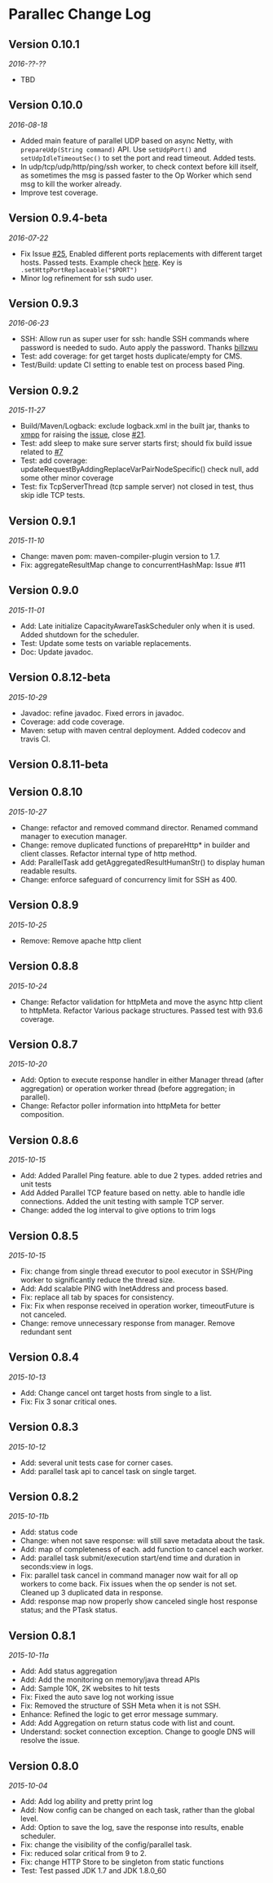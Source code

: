 Parallec Change Log
==========

## Version 0.10.1


_2016-??-??_

* TBD


## Version 0.10.0


_2016-08-18_

* Added main feature of parallel UDP based on async Netty, with `prepareUdp(String command)` API. Use `setUdpPort()` and `setUdpIdleTimeoutSec()` to set the port and read timeout.  Added tests. 
* In udp/tcp/udp/http/ping/ssh worker, to check context before kill itself, as sometimes the msg is passed faster to the Op Worker which send msg to kill the worker already.  
* Improve test coverage. 

## Version 0.9.4-beta


_2016-07-22_

* Fix Issue [#25](https://github.com/eBay/parallec/issues/25), Enabled different ports replacements with different target hosts. Passed tests. Example check [here](https://github.com/eBay/parallec/issues/25). Key is ` .setHttpPortReplaceable("$PORT")`
* Minor log refinement for ssh sudo user. 

## Version 0.9.3


_2016-06-23_

* SSH: Allow run as super user for ssh: handle SSH commands where password is needed to sudo.  Auto apply the password. Thanks [billzwu](https://github.com/billzwu)
* Test: add coverage: for get target hosts duplicate/empty for CMS.
* Test/Build: update CI setting to enable test on process based Ping. 

## Version 0.9.2


_2015-11-27_

* Build/Maven/Logback: exclude logback.xml in the built jar, thanks to [xmpp](http://stackoverflow.com/users/5178636/xmpp) for raising the [issue](http://stackoverflow.com/questions/33897196/how-to-disable-inherited-logback/33900287#33900287), close [#21](https://github.com/eBay/parallec/issues/21).
* Test: add sleep to make sure server starts first; should fix build issue related to [#7](https://github.com/eBay/parallec/issues/7)
* Test: add coverage: updateRequestByAddingReplaceVarPairNodeSpecific() check null, add some other minor coverage
* Test: fix TcpServerThread (tcp sample server) not closed in test, thus skip idle TCP tests. 

## Version 0.9.1

_2015-11-10_

* Change: maven pom: maven-compiler-plugin version to 1.7.
* Fix: aggregateResultMap change to concurrentHashMap: Issue #11 


## Version 0.9.0

_2015-11-01_

* Add: Late initialize CapacityAwareTaskScheduler only when it is used. Added shutdown for the scheduler.
* Test: Update some tests on variable replacements.
* Doc: Update javadoc.

## Version 0.8.12-beta

_2015-10-29_

* Javadoc: refine javadoc. Fixed errors in javadoc.  
* Coverage: add code coverage.
* Maven: setup with maven central deployment. Added codecov and travis CI.


## Version 0.8.11-beta 
## Version 0.8.10 

_2015-10-27_

* Change: refactor and removed command director. Renamed command manager to execution manager. 
* Change: remove duplicated functions of prepareHttp* in builder and client classes.   Refactor internal type of http method.
* Add: ParallelTask add getAggregatedResultHumanStr() to display human readable results.
* Change: enforce safeguard of concurrency limit for SSH as 400.

## Version 0.8.9

_2015-10-25_

* Remove: Remove apache http client

## Version 0.8.8

_2015-10-24_


* Change: Refactor validation for httpMeta and move the async http client to httpMeta. Refactor Various package structures. Passed test with 93.6 coverage.


## Version 0.8.7

_2015-10-20_

* Add: Option to execute response handler in either Manager thread (after aggregation) or operation worker thread (before aggregation; in parallel). 
* Change: Refactor poller information into httpMeta for better composition.


## Version 0.8.6

_2015-10-15_

* Add: Added Parallel Ping feature. able to due 2 types. added retries and unit tests
* Add  Added Parallel TCP feature based on netty. able to handle idle connections. Added the unit testing with sample TCP server. 
* Change: added the log interval to give options to trim logs


## Version 0.8.5

_2015-10-15_

* Fix: change from single thread executor to pool executor in SSH/Ping worker to significantly reduce the thread size.
* Add: Add scalable PING with InetAddress and process based. 
* Fix: replace all tab by spaces for consistency.
* Fix: Fix when response received in operation worker, timeoutFuture is not canceled. 
* Change: remove unnecessary response from manager. Remove redundant sent 


## Version 0.8.4

_2015-10-13_

* Add: Change cancel ont target hosts from single to a list.
* Fix: Fix 3 sonar critical ones.


## Version 0.8.3

_2015-10-12_

* Add: several unit tests case for corner cases.
* Add: parallel task api to cancel task on single target. 

## Version 0.8.2

_2015-10-11b_

* Add: status code 
* Change: when not save response: will still save metadata about the task. 
* Add: map of completeness of each. add function to cancel each worker.
* Add: parallel task submit/execution start/end time and duration in seconds:view in logs.
* Fix: parallel task cancel in command manager now wait for all op workers to come back. Fix issues when the op sender is not set. Cleaned up 3 duplicated data in response. 
* Add: response map now properly show canceled single host response status; and the PTask status. 

## Version 0.8.1

_2015-10-11a_

 * Add: Add status aggregation
 * Add: Add the monitoring on memory/java thread APIs
 * Add: Sample 10K, 2K websites to hit tests
 * Fix: Fixed the auto save log not working issue
 * Fix: Removed the structure of SSH Meta when it is not SSH.
 * Enhance: Refined the logic to get error message summary.
 * Add: Add Aggregation on return status code with list and count.
 * Understand: socket connection exception. Change to google DNS will resolve the issue.
 

## Version 0.8.0

_2015-10-04_

 * Add: Add log ability and pretty print log
 * Add: Now config can be changed on each task, rather than the global level.
 * Add: Option to save the log, save the response into results, enable scheduler.
 * Fix: change the visibility of the config/parallel task.
 * Fix: reduced solar critical from 9 to 2.
 * Fix: change HTTP Store to be singleton from static functions
 * Test: Test passed JDK 1.7 and JDK 1.8.0_60